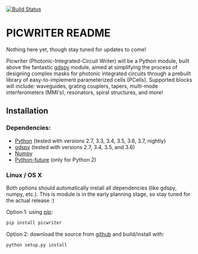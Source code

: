 [![Build Status](https://travis-ci.org/DerekK88/picwriter.svg?branch=master)](https://travis-ci.org/DerekK88/picwriter)

# PICWRITER README
Nothing here yet, though stay tuned for updates to come!

Picwriter (Photonic-Integrated-Circuit Writer) will be a Python module, built above the fantastic [gdspy](https://github.com/heitzmann/gdspy) module, aimed at simplifying the process of designing complex masks for photonic integrated circuits through a prebuilt library of easy-to-implement parameterized cells (PCells).  Supported blocks will include: waveguides, grating couplers, tapers, multi-mode interferometers (MMI's), resonators, spiral structures, and more!

## Installation

### Dependencies:

* [Python](http://www.python.org/) (tested with versions 2.7, 3.3, 3.4, 3.5, 3.6, 3.7, nightly)
* [gdspy](https://github.com/heitzmann/gdspy) (tested with versions 2.7, 3.4, 3.5, and 3.6)
* [Numpy](http://numpy.scipy.org/)
* [Python-future](http://python-future.org/) (only for Python 2)

### Linux / OS X
Both options should automatically install all dependencies (like gdspy, numpy, etc.).  This is module is in the early planning stage, so stay tuned for the actual release :)

Option 1: using [pip](https://docs.python.org/3/installing/):

```sh
pip install picwriter
```

Option 2: download the source from [github](https://github.com/DerekK88/picwriter) and build/install with:

```sh
python setup.py install
```
